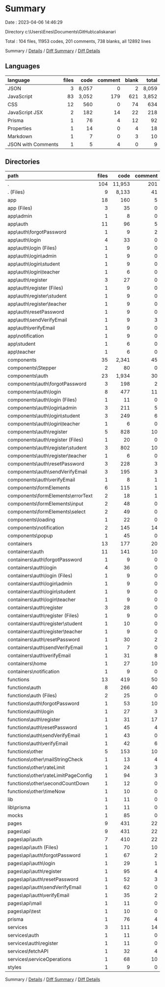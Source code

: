 # Summary

Date : 2023-04-06 14:46:29

Directory c:\\Users\\Enes\\Documents\\GitHub\\caliskanari

Total : 104 files,  11953 codes, 201 comments, 738 blanks, all 12892 lines

Summary / [Details](details.md) / [Diff Summary](diff.md) / [Diff Details](diff-details.md)

## Languages
| language | files | code | comment | blank | total |
| :--- | ---: | ---: | ---: | ---: | ---: |
| JSON | 3 | 8,057 | 0 | 2 | 8,059 |
| JavaScript | 83 | 3,052 | 179 | 621 | 3,852 |
| CSS | 12 | 560 | 0 | 74 | 634 |
| JavaScript JSX | 2 | 182 | 14 | 22 | 218 |
| Prisma | 1 | 76 | 4 | 12 | 92 |
| Properties | 1 | 14 | 0 | 4 | 18 |
| Markdown | 1 | 7 | 0 | 3 | 10 |
| JSON with Comments | 1 | 5 | 4 | 0 | 9 |

## Directories
| path | files | code | comment | blank | total |
| :--- | ---: | ---: | ---: | ---: | ---: |
| . | 104 | 11,953 | 201 | 738 | 12,892 |
| . (Files) | 9 | 8,133 | 41 | 34 | 8,208 |
| app | 18 | 160 | 5 | 44 | 209 |
| app (Files) | 3 | 35 | 0 | 6 | 41 |
| app\\admin | 1 | 8 | 0 | 2 | 10 |
| app\\auth | 11 | 96 | 5 | 28 | 129 |
| app\\auth\\forgotPassword | 1 | 9 | 2 | 1 | 12 |
| app\\auth\\login | 4 | 33 | 0 | 11 | 44 |
| app\\auth\\login (Files) | 1 | 9 | 0 | 2 | 11 |
| app\\auth\\login\\admin | 1 | 9 | 0 | 3 | 12 |
| app\\auth\\login\\student | 1 | 9 | 0 | 3 | 12 |
| app\\auth\\login\\teacher | 1 | 6 | 0 | 3 | 9 |
| app\\auth\\register | 3 | 27 | 0 | 7 | 34 |
| app\\auth\\register (Files) | 1 | 9 | 0 | 2 | 11 |
| app\\auth\\register\\student | 1 | 9 | 0 | 5 | 14 |
| app\\auth\\register\\teacher | 1 | 9 | 0 | 0 | 9 |
| app\\auth\\resetPassword | 1 | 9 | 0 | 4 | 13 |
| app\\auth\\sendVerifyEmail | 1 | 9 | 3 | 3 | 15 |
| app\\auth\\verifyEmail | 1 | 9 | 0 | 2 | 11 |
| app\\notification | 1 | 9 | 0 | 4 | 13 |
| app\\student | 1 | 6 | 0 | 2 | 8 |
| app\\teacher | 1 | 6 | 0 | 2 | 8 |
| components | 35 | 2,341 | 45 | 324 | 2,710 |
| components\\Stepper | 2 | 80 | 0 | 7 | 87 |
| components\\auth | 23 | 1,934 | 30 | 268 | 2,232 |
| components\\auth\\forgotPassword | 3 | 198 | 2 | 31 | 231 |
| components\\auth\\login | 8 | 477 | 11 | 70 | 558 |
| components\\auth\\login (Files) | 1 | 11 | 0 | 1 | 12 |
| components\\auth\\login\\admin | 3 | 211 | 5 | 35 | 251 |
| components\\auth\\login\\student | 3 | 249 | 6 | 33 | 288 |
| components\\auth\\login\\teacher | 1 | 6 | 0 | 1 | 7 |
| components\\auth\\register | 5 | 828 | 10 | 110 | 948 |
| components\\auth\\register (Files) | 1 | 20 | 0 | 1 | 21 |
| components\\auth\\register\\student | 3 | 802 | 10 | 108 | 920 |
| components\\auth\\register\\teacher | 1 | 6 | 0 | 1 | 7 |
| components\\auth\\resetPassword | 3 | 228 | 3 | 31 | 262 |
| components\\auth\\sendVerifyEmail | 3 | 195 | 3 | 25 | 223 |
| components\\auth\\verifyEmail | 1 | 8 | 1 | 1 | 10 |
| components\\formElements | 6 | 115 | 1 | 17 | 133 |
| components\\formElements\\errorText | 2 | 18 | 1 | 2 | 21 |
| components\\formElements\\input | 2 | 48 | 0 | 6 | 54 |
| components\\formElements\\select | 2 | 49 | 0 | 9 | 58 |
| components\\loading | 1 | 22 | 0 | 2 | 24 |
| components\\notification | 2 | 145 | 14 | 21 | 180 |
| components\\popup | 1 | 45 | 0 | 9 | 54 |
| containers | 13 | 177 | 20 | 54 | 251 |
| containers\\auth | 11 | 141 | 10 | 41 | 192 |
| containers\\auth\\forgotPassword | 1 | 9 | 0 | 2 | 11 |
| containers\\auth\\login | 4 | 36 | 0 | 3 | 39 |
| containers\\auth\\login (Files) | 1 | 9 | 0 | 0 | 9 |
| containers\\auth\\login\\admin | 1 | 9 | 0 | 1 | 10 |
| containers\\auth\\login\\student | 1 | 9 | 0 | 1 | 10 |
| containers\\auth\\login\\teacher | 1 | 9 | 0 | 1 | 10 |
| containers\\auth\\register | 3 | 28 | 0 | 4 | 32 |
| containers\\auth\\register (Files) | 1 | 9 | 0 | 1 | 10 |
| containers\\auth\\register\\student | 1 | 10 | 0 | 3 | 13 |
| containers\\auth\\register\\teacher | 1 | 9 | 0 | 0 | 9 |
| containers\\auth\\resetPassword | 1 | 30 | 2 | 14 | 46 |
| containers\\auth\\sendVerifyEmail | 1 | 7 | 0 | 10 | 17 |
| containers\\auth\\verifyEmail | 1 | 31 | 8 | 8 | 47 |
| containers\\home | 1 | 27 | 10 | 9 | 46 |
| containers\\notification | 1 | 9 | 0 | 4 | 13 |
| functions | 13 | 419 | 50 | 124 | 593 |
| functions\\auth | 8 | 266 | 40 | 92 | 398 |
| functions\\auth (Files) | 2 | 25 | 0 | 14 | 39 |
| functions\\auth\\forgotPassword | 1 | 53 | 10 | 9 | 72 |
| functions\\auth\\login | 1 | 27 | 3 | 11 | 41 |
| functions\\auth\\register | 1 | 31 | 17 | 12 | 60 |
| functions\\auth\\resetPassword | 1 | 45 | 4 | 9 | 58 |
| functions\\auth\\sendVerifyEmail | 1 | 43 | 0 | 15 | 58 |
| functions\\auth\\verifyEmail | 1 | 42 | 6 | 22 | 70 |
| functions\\other | 5 | 153 | 10 | 32 | 195 |
| functions\\other\\mailStringCheck | 1 | 13 | 4 | 5 | 22 |
| functions\\other\\rateLimit | 1 | 24 | 3 | 10 | 37 |
| functions\\other\\rateLimitPageConfig | 1 | 94 | 3 | 15 | 112 |
| functions\\other\\secondCountDown | 1 | 12 | 0 | 2 | 14 |
| functions\\other\\timeNow | 1 | 10 | 0 | 0 | 10 |
| lib | 1 | 11 | 0 | 3 | 14 |
| lib\\prisma | 1 | 11 | 0 | 3 | 14 |
| mocks | 1 | 85 | 0 | 0 | 85 |
| pages | 9 | 431 | 22 | 104 | 557 |
| pages\\api | 9 | 431 | 22 | 104 | 557 |
| pages\\api\\auth | 7 | 410 | 22 | 101 | 533 |
| pages\\api\\auth (Files) | 1 | 70 | 10 | 18 | 98 |
| pages\\api\\auth\\forgotPassword | 1 | 67 | 2 | 13 | 82 |
| pages\\api\\auth\\login | 1 | 29 | 1 | 8 | 38 |
| pages\\api\\auth\\register | 1 | 95 | 4 | 21 | 120 |
| pages\\api\\auth\\resetPassword | 1 | 52 | 3 | 13 | 68 |
| pages\\api\\auth\\sendVerifyEmail | 1 | 62 | 0 | 15 | 77 |
| pages\\api\\auth\\verifyEmail | 1 | 35 | 2 | 13 | 50 |
| pages\\api\\mail | 1 | 11 | 0 | 2 | 13 |
| pages\\api\\test | 1 | 10 | 0 | 1 | 11 |
| prisma | 1 | 76 | 4 | 12 | 92 |
| services | 3 | 111 | 14 | 38 | 163 |
| services\\auth | 1 | 11 | 0 | 5 | 16 |
| services\\auth\\register | 1 | 11 | 0 | 5 | 16 |
| services\\fetchAPI | 1 | 32 | 4 | 18 | 54 |
| services\\serviceOperations | 1 | 68 | 10 | 15 | 93 |
| styles | 1 | 9 | 0 | 1 | 10 |

Summary / [Details](details.md) / [Diff Summary](diff.md) / [Diff Details](diff-details.md)